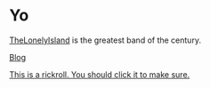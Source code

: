 # Yo

[TheLonelyIsland](https://www.youtube.com/channel/UCCHcEUksSVKsRDH86j77Ntg) is the greatest band of the century.

[Blog](https://adiprerepa.github.io/blog.html)

[This is a rickroll. You should click it to make sure.](https://www.youtube.com/watch?v=dQw4w9WgXcQ)

